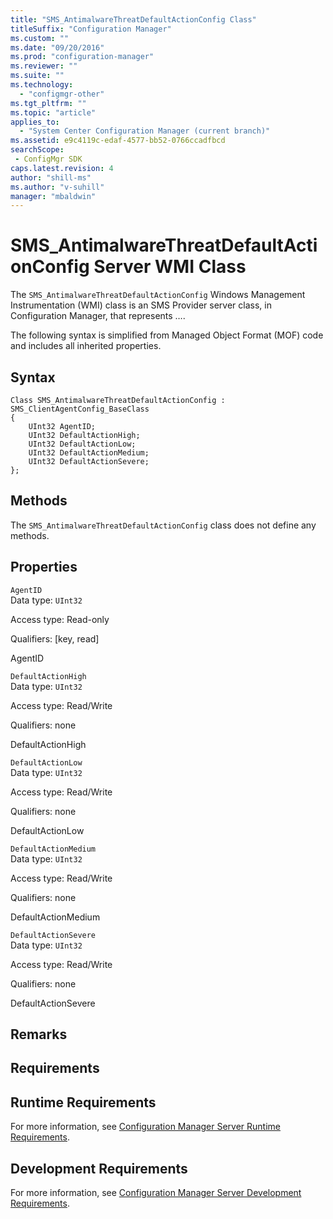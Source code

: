 ```yaml
---
title: "SMS_AntimalwareThreatDefaultActionConfig Class"
titleSuffix: "Configuration Manager"
ms.custom: ""
ms.date: "09/20/2016"
ms.prod: "configuration-manager"
ms.reviewer: ""
ms.suite: ""
ms.technology:
  - "configmgr-other"
ms.tgt_pltfrm: ""
ms.topic: "article"
applies_to:
  - "System Center Configuration Manager (current branch)"
ms.assetid: e9c4119c-edaf-4577-bb52-0766ccadfbcdsearchScope: - ConfigMgr SDK
caps.latest.revision: 4
author: "shill-ms"
ms.author: "v-suhill"
manager: "mbaldwin"
---
```

# SMS_AntimalwareThreatDefaultActionConfig Server WMI Class
The `SMS_AntimalwareThreatDefaultActionConfig` Windows Management Instrumentation (WMI) class is an SMS Provider server class, in Configuration Manager, that represents ….  

 The following syntax is simplified from Managed Object Format (MOF) code and includes all inherited properties.  

## Syntax  

```  
Class SMS_AntimalwareThreatDefaultActionConfig : SMS_ClientAgentConfig_BaseClass  
{  
    UInt32 AgentID;  
    UInt32 DefaultActionHigh;  
    UInt32 DefaultActionLow;  
    UInt32 DefaultActionMedium;  
    UInt32 DefaultActionSevere;  
};  
```  

## Methods  
 The `SMS_AntimalwareThreatDefaultActionConfig` class does not define any methods.  

## Properties  
 `AgentID`  
 Data type: `UInt32`  

 Access type: Read-only  

 Qualifiers: [key, read]  

 AgentID    

 `DefaultActionHigh`  
 Data type: `UInt32`  

 Access type: Read/Write  

 Qualifiers: none  

 DefaultActionHigh    

 `DefaultActionLow`  
 Data type: `UInt32`  

 Access type: Read/Write  

 Qualifiers: none  

 DefaultActionLow    

 `DefaultActionMedium`  
 Data type: `UInt32`  

 Access type: Read/Write  

 Qualifiers: none  

 DefaultActionMedium    

 `DefaultActionSevere`  
 Data type: `UInt32`  

 Access type: Read/Write  

 Qualifiers: none  

 DefaultActionSevere    

## Remarks  

## Requirements  

## Runtime Requirements  
 For more information, see [Configuration Manager Server Runtime Requirements](../../../../../develop/core/reqs/server-runtime-requirements.md).  

## Development Requirements  
 For more information, see [Configuration Manager Server Development Requirements](../../../../../develop/core/reqs/server-development-requirements.md).
